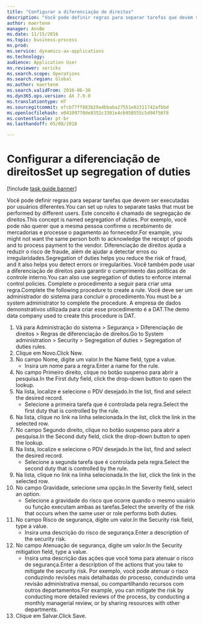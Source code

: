 ```yaml
--- 
title: "Configurar a diferenciação de direitos"
description: "Você pode definir regras para separar tarefas que devem ser executadas por usuários diferentes."
author: maertenm
manager: AnnBe
ms.date: 11/15/2016
ms.topic: business-process
ms.prod: 
ms.service: dynamics-ax-applications
ms.technology: 
audience: Application User
ms.reviewer: sericks
ms.search.scope: Operations
ms.search.region: Global
ms.author: maertenm
ms.search.validFrom: 2016-06-30
ms.dyn365.ops.version: AX 7.0.0
ms.translationtype: HT
ms.sourcegitcommit: efcb77ff883b29a4bbaba27551e02311742afbbd
ms.openlocfilehash: e04109770de8352c3301e4cb950555c5d94f58f8
ms.contentlocale: pt-br
ms.lasthandoff: 05/08/2018

---
```

# <a name="set-up-segregation-of-duties"></a><span data-ttu-id="b126c-103">Configurar a diferenciação de direitos</span><span class="sxs-lookup"><span data-stu-id="b126c-103">Set up segregation of duties</span></span>

[!include [task guide banner](../../includes/task-guide-banner.md)]

<span data-ttu-id="b126c-104">Você pode definir regras para separar tarefas que devem ser executadas por usuários diferentes.</span><span class="sxs-lookup"><span data-stu-id="b126c-104">You can set up rules to separate tasks that must be performed by different users.</span></span> <span data-ttu-id="b126c-105">Este conceito é chamado de segregação de direitos.</span><span class="sxs-lookup"><span data-stu-id="b126c-105">This concept is named segregation of duties.</span></span> <span data-ttu-id="b126c-106">Por exemplo, você pode não querer que a mesma pessoa confirme o recebimento de mercadorias e processe o pagamento ao fornecedor.</span><span class="sxs-lookup"><span data-stu-id="b126c-106">For example, you might not want the same person both to acknowledge the receipt of goods and to process payment to the vendor.</span></span> <span data-ttu-id="b126c-107">Diferenciação de direitos ajuda a reduzir o risco de fraude, além de ajudar a detectar erros ou irregularidades.</span><span class="sxs-lookup"><span data-stu-id="b126c-107">Segregation of duties helps you reduce the risk of fraud, and it also helps you detect errors or irregularities.</span></span> <span data-ttu-id="b126c-108">Você também pode usar a diferenciação de direitos para garantir o cumprimento das políticas de controle interno.</span><span class="sxs-lookup"><span data-stu-id="b126c-108">You can also use segregation of duties to enforce internal control policies.</span></span> <span data-ttu-id="b126c-109">Complete o procedimento a seguir para criar uma regra.</span><span class="sxs-lookup"><span data-stu-id="b126c-109">Complete the following procedure to create a rule.</span></span> <span data-ttu-id="b126c-110">Você deve ser um administrador do sistema para concluir o procedimento.</span><span class="sxs-lookup"><span data-stu-id="b126c-110">You must be a system administrator to complete the procedure.</span></span> <span data-ttu-id="b126c-111">A empresa de dados demonstrativos utilizada para criar esse procedimento é a DAT.</span><span class="sxs-lookup"><span data-stu-id="b126c-111">The demo data company used to create this procedure is DAT.</span></span> 

1. <span data-ttu-id="b126c-112">Vá para Administração do sistema > Segurança > Diferenciação de direitos > Regras de diferenciação de direitos.</span><span class="sxs-lookup"><span data-stu-id="b126c-112">Go to System administration > Security > Segregation of duties > Segregation of duties rules.</span></span>
2. <span data-ttu-id="b126c-113">Clique em Novo.</span><span class="sxs-lookup"><span data-stu-id="b126c-113">Click New.</span></span>
3. <span data-ttu-id="b126c-114">No campo Nome, digite um valor.</span><span class="sxs-lookup"><span data-stu-id="b126c-114">In the Name field, type a value.</span></span>
    * <span data-ttu-id="b126c-115">Insira um nome para a regra.</span><span class="sxs-lookup"><span data-stu-id="b126c-115">Enter a name for the rule.</span></span>  
4. <span data-ttu-id="b126c-116">No campo Primeiro direito, clique no botão suspenso para abrir a pesquisa.</span><span class="sxs-lookup"><span data-stu-id="b126c-116">In the First duty field, click the drop-down button to open the lookup.</span></span>
5. <span data-ttu-id="b126c-117">Na lista, localize e selecione o PDV desejado.</span><span class="sxs-lookup"><span data-stu-id="b126c-117">In the list, find and select the desired record.</span></span>
    * <span data-ttu-id="b126c-118">Selecione a primeira tarefa que é controlada pela regra.</span><span class="sxs-lookup"><span data-stu-id="b126c-118">Select the first duty that is controlled by the rule.</span></span>  
6. <span data-ttu-id="b126c-119">Na lista, clique no link na linha selecionada.</span><span class="sxs-lookup"><span data-stu-id="b126c-119">In the list, click the link in the selected row.</span></span>
7. <span data-ttu-id="b126c-120">No campo Segundo direito, clique no botão suspenso para abrir a pesquisa.</span><span class="sxs-lookup"><span data-stu-id="b126c-120">In the Second duty field, click the drop-down button to open the lookup.</span></span>
8. <span data-ttu-id="b126c-121">Na lista, localize e selecione o PDV desejado.</span><span class="sxs-lookup"><span data-stu-id="b126c-121">In the list, find and select the desired record.</span></span>
    * <span data-ttu-id="b126c-122">Selecione a segunda tarefa que é controlada pela regra.</span><span class="sxs-lookup"><span data-stu-id="b126c-122">Select the second duty that is controlled by the rule.</span></span>  
9. <span data-ttu-id="b126c-123">Na lista, clique no link na linha selecionada.</span><span class="sxs-lookup"><span data-stu-id="b126c-123">In the list, click the link in the selected row.</span></span>
10. <span data-ttu-id="b126c-124">No campo Gravidade, selecione uma opção.</span><span class="sxs-lookup"><span data-stu-id="b126c-124">In the Severity field, select an option.</span></span>
    * <span data-ttu-id="b126c-125">Selecione a gravidade do risco que ocorre quando o mesmo usuário ou função executam ambas as tarefas.</span><span class="sxs-lookup"><span data-stu-id="b126c-125">Select the severity of the risk that occurs when the same user or role performs both duties.</span></span>  
11. <span data-ttu-id="b126c-126">No campo Risco de segurança, digite um valor.</span><span class="sxs-lookup"><span data-stu-id="b126c-126">In the Security risk field, type a value.</span></span>
    * <span data-ttu-id="b126c-127">Insira uma descrição do risco de segurança.</span><span class="sxs-lookup"><span data-stu-id="b126c-127">Enter a description of the security risk.</span></span>  
12. <span data-ttu-id="b126c-128">No campo Atenuação de segurança, digite um valor.</span><span class="sxs-lookup"><span data-stu-id="b126c-128">In the Security mitigation field, type a value.</span></span>
    * <span data-ttu-id="b126c-129">Insira uma descrição das ações que você toma para atenuar o risco de segurança.</span><span class="sxs-lookup"><span data-stu-id="b126c-129">Enter a description of the actions that you take to mitigate the security risk.</span></span> <span data-ttu-id="b126c-130">Por exemplo, você pode atenuar o risco conduzindo revisões mais detalhadas do processo, conduzindo uma revisão administrativa mensal, ou compartilhando recursos com outros departamentos.</span><span class="sxs-lookup"><span data-stu-id="b126c-130">For example, you can mitigate the risk by conducting more detailed reviews of the process, by conducting a monthly managerial review, or by sharing resources with other departments.</span></span>  
13. <span data-ttu-id="b126c-131">Clique em Salvar.</span><span class="sxs-lookup"><span data-stu-id="b126c-131">Click Save.</span></span>


